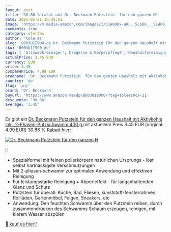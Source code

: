 ```yaml
---
layout: post
title: '30.86 % rabat auf Dr. Beckmann Putzstein  für den ganzen H'
date: 2021-05-21 16:42:51
image: 'https://m.media-amazon.com/images/I/51W80Rx-uRL._SL500_._SL400_.jpg'
comments: true
category: ofertas
author: 'tole.es'
slug: 'B003U1I9O0-de Dr. Beckmann Putzstein für den ganzen Haushalt mit...'
sku: 'B003U1I9O0-de'
tags: [ 'Allzweckreiniger','Drogerie & Körperpflege','Haushaltsreinigungsmittel','Haushaltswaren','dr. beckmann', ]
actualPrice: 3.45 EUR
currency: EUR
price: 3.45
comparePrice: 4.99 EUR
prodname: 'Dr. Beckmann Putzstein  für den ganzen Haushalt mit Aktivkohle  inkl. 2-Phasen-Putzschwamm   400 g '
country: 'de'
flag: '🇩🇪'
brand: 'Dr. Beckmann'
buyurl: 'https://www.amazon.de/dp/B003U1I9O0/?tag=tolees0ca-21'
descuento: '30.86'
average: '3.45'
---
```


Es gibt ein [Dr. Beckmann Putzstein  für den ganzen Haushalt mit Aktivkohle  inkl. 2-Phasen-Putzschwamm   400 g ](https://www.amazon.de/dp/B003U1I9O0/?tag=tolees0ca-21) mit aktuellem Preis 3.45 EUR (original: 4.99 EUR) 30.86 % Rabatt hier:

[![Dr. Beckmann Putzstein  für den ganzen H](https://m.media-amazon.com/images/I/51W80Rx-uRL._SL500_._SL400_.jpg)](https://www.amazon.de/dp/B003U1I9O0/?tag=tolees0ca-21)

ℹ️:

- Spezialformel mit feinen polierkörpern natürlichen Ursprungs - löst selbst hartnäckigste Verschmutzungen
- Mit 2-phasen-schwamm zur optimalen Anwendung und effektiven Reinigung
- Für leistungsstarke Reinigung + Abperleffekt - für langanhaltenden Glanz und Schutz
- Putzstein für überall: Küche, Bad, Fliesen, kunststoff-fensterrahmen, Rollläden, Gartenmöbel, Felgen, Sneakers, etc
- Anwendung: Den feuchten Schwamm über den Putzstein reiben, durch zusammendrücken des Schwamms Schaum erzeugen, reinigen, mit klarem Wasser abspülen

[🛒 kauf es hier!!](https://www.amazon.de/dp/B003U1I9O0/?tag=tolees0ca-21)
